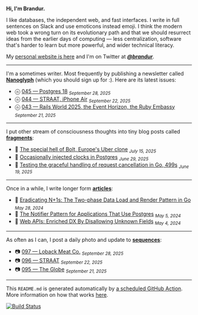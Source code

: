 **Hi, I'm Brandur.**

I like databases, the independent web, and fast interfaces. I write in full sentences on Slack and use emoticons instead emoji. I think the modern web took a wrong turn on its evolutionary path and that we should resurrect ideas from the earlier days of computing — less centralization, software that's harder to learn but more powerful, and wider technical literacy.

My [personal website is here](https://brandur.org) and I'm on Twitter at [***@brandur***](https://twitter.com/brandur).

---

I'm a sometimes writer. Most frequently by publishing a newsletter called [**Nanoglyph**](https://brandur.org/newsletter#nanoglyph) (which you should sign up for :). Here are its latest issues:

* ⓝ [045 — Postgres 18](https://brandur.org/nanoglyphs/045-postgres-18) <sub><em>September 28, 2025</em></sub>
* ⓝ [044 — STRAAT, iPhone Air](https://brandur.org/nanoglyphs/044-straat) <sub><em>September 22, 2025</em></sub>
* ⓝ [043 — Rails World 2025, the Event Horizon, the Ruby Embassy](https://brandur.org/nanoglyphs/043-rails-world-2025) <sub><em>September 21, 2025</em></sub>

---

I put other stream of consciousness thoughts into tiny blog posts called [**fragments**](https://brandur.org/fragments):

* 🐚 [The special hell of Bolt, Europe&#39;s Uber clone](https://brandur.org/fragments/special-hell-of-bolt-app) <sub><em>July 15, 2025</em></sub>
* 🐚 [Occasionally injected clocks in Postgres](https://brandur.org/fragments/postgres-clocks) <sub><em>June 29, 2025</em></sub>
* 🐚 [Testing the graceful handling of request cancellation in Go, 499s](https://brandur.org/fragments/testing-request-cancellation) <sub><em>June 19, 2025</em></sub>

---

Once in a while, I write longer form [**articles**](https://brandur.org/articles):

* 📖 [Eradicating N+1s: The Two-phase Data Load and Render Pattern in Go](https://brandur.org/two-phase-render) <sub><em>May 28, 2024</em></sub>
* 📖 [The Notifier Pattern for Applications That Use Postgres](https://brandur.org/notifier) <sub><em>May 5, 2024</em></sub>
* 📖 [Web APIs: Enriched DX By Disallowing Unknown Fields](https://brandur.org/disallow-unknown-fields) <sub><em>May 4, 2024</em></sub>

---

As often as I can, I post a daily photo and update to [**sequences**](https://brandur.org/sequences):

* 📷 [097 — Loback Meat Co.](https://brandur.org/sequences/097) <sub><em>September 28, 2025</em></sub>
* 📷 [096 — STRAAT](https://brandur.org/sequences/096) <sub><em>September 22, 2025</em></sub>
* 📷 [095 — The Globe](https://brandur.org/sequences/095) <sub><em>September 21, 2025</em></sub>

---

This `README.md` is generated automatically by [a scheduled GitHub Action](https://github.com/brandur/brandur/blob/master/.github/workflows/ci.yml). More information on how that works [here](https://brandur.org/fragments/self-updating-github-readme).

[![Build Status](https://github.com/brandur/brandur/workflows/brandur%20CI/badge.svg)](https://github.com/brandur/brandur/actions)
